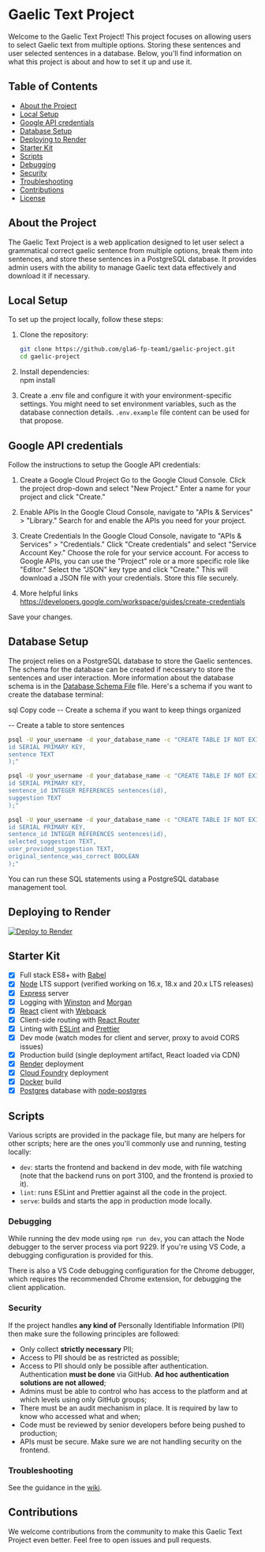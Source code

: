 # Gaelic Text Project

Welcome to the Gaelic Text Project! This project focuses on allowing users to select Gaelic text from multiple options. Storing these sentences and user selected sentences in a database. Below, you'll find information on what this project is about and how to set it up and use it.

## Table of Contents

- [About the Project](#about-the-project)
- [Local Setup](#local-setup)
- [Google API credentials](#google-api-credentials)
- [Database Setup](#database-setup)
- [Deploying to Render](#deploying-to-render)
- [Starter Kit](#starter-kit)
- [Scripts](#scripts)
- [Debugging](#debugging)
- [Security](#security)
- [Troubleshooting](#troubleshooting)
- [Contributions](#contributions)
- [License](#license)

## About the Project

The Gaelic Text Project is a web application designed to let user select a grammatical correct gaelic sentence from multiple options, break them into sentences, and store these sentences in a PostgreSQL database. It provides admin users with the ability to manage Gaelic text data effectively and download it if necessary.

## Local Setup

To set up the project locally, follow these steps:

1. Clone the repository:

   ```bash
   git clone https://github.com/gla6-fp-team1/gaelic-project.git
   cd gaelic-project

   ```

2. Install dependencies:  
   npm install

3. Create a .env file and configure it with your environment-specific settings. You might need to set environment variables, such as the database connection details. `.env.example` file content can be used for that propose.

## Google API credentials

Follow the instructions to setup the Google API credentials:

1. Create a Google Cloud Project
   Go to the Google Cloud Console.
   Click the project drop-down and select "New Project."
   Enter a name for your project and click "Create."

2. Enable APIs
   In the Google Cloud Console, navigate to "APIs & Services" > "Library."
   Search for and enable the APIs you need for your project.

3. Create Credentials
   In the Google Cloud Console, navigate to "APIs & Services" > "Credentials."
   Click "Create credentials" and select "Service Account Key."
   Choose the role for your service account. For access to Google APIs, you can use the "Project" role or a more specific role like "Editor."
   Select the "JSON" key type and click "Create." This will download a JSON file with your credentials. Store this file securely.

4. More helpful links
   https://developers.google.com/workspace/guides/create-credentials

Save your changes.

## Database Setup

The project relies on a PostgreSQL database to store the Gaelic sentences. The schema for the database can be created if necessary to store the sentences and user interaction. More information about the database schema is in the [Database Schema File](./server/db-schema.sql)
file. Here's a schema if you want to create the database terminal:

sql
Copy code
-- Create a schema if you want to keep things organized

-- Create a table to store sentences

```bash
psql -U your_username -d your_database_name -c "CREATE TABLE IF NOT EXISTS sentences (
id SERIAL PRIMARY KEY,
sentence TEXT
);"

psql -U your_username -d your_database_name -c "CREATE TABLE IF NOT EXISTS suggestions (
id SERIAL PRIMARY KEY,
sentence_id INTEGER REFERENCES sentences(id),
suggestion TEXT
);"

psql -U your_username -d your_database_name -c "CREATE TABLE IF NOT EXISTS user_interactions (
id SERIAL PRIMARY KEY,
sentence_id INTEGER REFERENCES sentences(id),
selected_suggestion TEXT,
user_provided_suggestion TEXT,
original_sentence_was_correct BOOLEAN
);"
```

You can run these SQL statements using a PostgreSQL database management tool.

## Deploying to Render

[![Deploy to Render](https://render.com/images/deploy-to-render-button.svg)](https://render.com/deploy)

## Starter Kit

- [x] Full stack ES8+ with [Babel]
- [x] [Node] LTS support (verified working on 16.x, 18.x and 20.x LTS releases)
- [x] [Express] server
- [x] Logging with [Winston] and [Morgan]
- [x] [React] client with [Webpack]
- [x] Client-side routing with [React Router]
- [x] Linting with [ESLint] and [Prettier]
- [x] Dev mode (watch modes for client and server, proxy to avoid CORS issues)
- [x] Production build (single deployment artifact, React loaded via CDN)
- [x] [Render] deployment
- [x] [Cloud Foundry] deployment
- [x] [Docker] build
- [x] [Postgres] database with [node-postgres]

## Scripts

Various scripts are provided in the package file, but many are helpers for other scripts; here are the ones you'll
commonly use and running, testing locally:

- `dev`: starts the frontend and backend in dev mode, with file watching (note that the backend runs on port 3100, and
  the frontend is proxied to it).
- `lint`: runs ESLint and Prettier against all the code in the project.
- `serve`: builds and starts the app in production mode locally.

### Debugging

While running the dev mode using `npm run dev`, you can attach the Node debugger to the server process via port 9229.
If you're using VS Code, a debugging configuration is provided for this.

There is also a VS Code debugging configuration for the Chrome debugger, which requires the recommended Chrome
extension, for debugging the client application.

### Security

If the project handles **any kind of** Personally Identifiable Information (PII) then make sure the following
principles are followed:

- Only collect **strictly necessary** PII;
- Access to PII should be as restricted as possible;
- Access to PII should only be possible after authentication. Authentication **must be done** via GitHub. **Ad hoc
  authentication solutions are not allowed**;
- Admins must be able to control who has access to the platform and at which levels using only GitHub groups;
- There must be an audit mechanism in place. It is required by law to know who accessed what and when;
- Code must be reviewed by senior developers before being pushed to production;
- APIs must be secure. Make sure we are not handling security on the frontend.

### Troubleshooting

See the guidance in the [wiki].

[1]: https://docs.github.com/en/free-pro-team@latest/github/creating-cloning-and-archiving-repositories/creating-a-repository-from-a-template#creating-a-repository-from-a-template
[2]: https://codeyourfuture.slack.com/archives/C021ATWS9A5
[Babel]: https://babeljs.io/
[Cloud Foundry]: https://www.cloudfoundry.org/
[collaborators]: https://help.github.com/en/articles/inviting-collaborators-to-a-personal-repository
[Docker]: https://www.docker.com
[ESLint]: https://eslint.org/
[Express]: https://expressjs.com/
[Morgan]: https://github.com/expressjs/morgan
[Node]: https://nodejs.org/en/
[node-postgres]: https://node-postgres.com/
[Postgres]: https://www.postgresql.org/
[Prettier]: https://prettier.io/
[pull request]: https://help.github.com/en/articles/about-pull-requests
[React]: https://reactjs.org/
[React Router]: https://reactrouter.com/web
[Render]: https://render.com/
[Webpack]: https://webpack.js.org/
[wiki]: https://github.com/textbook/starter-kit/wiki
[Winston]: https://github.com/winstonjs/winston

## Contributions

We welcome contributions from the community to make this Gaelic Text Project even better. Feel free to open issues and pull requests.

<!-- ## License

This project is licensed under the MIT License. -->
